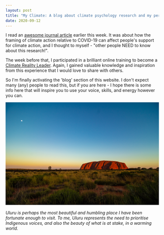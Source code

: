 ```yaml
---
layout: post
title: "My Climate: A blog about climate psychology research and my personal climate actions"
date: 2020-09-12
---
```


I read an <a href="https://www.sciencedirect.com/science/article/pii/S027249442030387X">awesome journal article</a> earlier this week. It was about how the framing of climate action relative to COVID-19 can affect people's support for climate action, and I thought to myself - "other people NEED to know about this research!".

The week before that, I participated in a brilliant online training to become a <a href="https://www.climaterealityglobaltraining.com/">Climate Reality Leader</a>. Again, I gained valuable knowledge and inspiration from this experience that I would love to share with others.

So I'm finally activating the 'blog' section of this website. I don't expect many (any) people to read this, but if you are here - I hope there is some info here that will inspire you to use your voice, skills, and energy however you can. 

![Uluru, Ondrej Machart](/_posts/ondrej-machart-uluru.jpg)

<!-- <img src="ondrej-machart-uluru.jpg" alt="Uluru by Ondrej Machart"/> -->

*Uluru is perhaps the most beautiful and humbling place I have been fortunate enough to visit. To me, Uluru represents the need to prioritise Indigenous voices, and also the beauty of what is at stake, in a warming world.*
